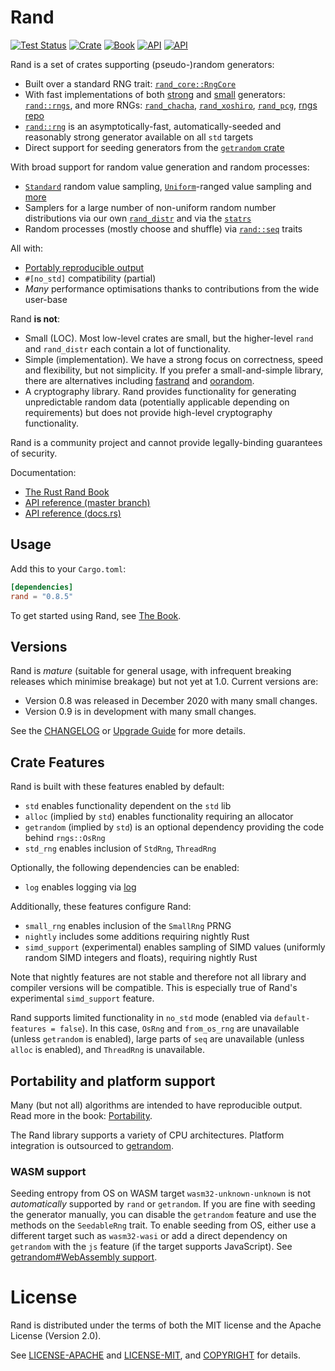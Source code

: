 # Rand

[![Test Status](https://github.com/rust-random/rand/workflows/Tests/badge.svg?event=push)](https://github.com/rust-random/rand/actions)
[![Crate](https://img.shields.io/crates/v/rand.svg)](https://crates.io/crates/rand)
[![Book](https://img.shields.io/badge/book-master-yellow.svg)](https://rust-random.github.io/book/)
[![API](https://img.shields.io/badge/api-master-yellow.svg)](https://rust-random.github.io/rand/rand)
[![API](https://docs.rs/rand/badge.svg)](https://docs.rs/rand)

Rand is a set of crates supporting (pseudo-)random generators:

-   Built over a standard RNG trait: [`rand_core::RngCore`](https://docs.rs/rand_core/latest/rand_core/trait.RngCore.html)
-   With fast implementations of both [strong](https://rust-random.github.io/book/guide-rngs.html#cryptographically-secure-pseudo-random-number-generators-csprngs) and
    [small](https://rust-random.github.io/book/guide-rngs.html#basic-pseudo-random-number-generators-prngs) generators: [`rand::rngs`](https://docs.rs/rand/latest/rand/rngs/index.html), and more RNGs: [`rand_chacha`](https://docs.rs/rand_chacha), [`rand_xoshiro`](https://docs.rs/rand_xoshiro/), [`rand_pcg`](https://docs.rs/rand_pcg/), [rngs repo](https://github.com/rust-random/rngs/)
-   [`rand::rng`](https://docs.rs/rand/latest/rand/fn.rng.html) is an asymptotically-fast, automatically-seeded and reasonably strong generator available on all `std` targets
-   Direct support for seeding generators from the [`getrandom` crate](https://crates.io/crates/getrandom)

With broad support for random value generation and random processes:

-   [`Standard`](https://docs.rs/rand/latest/rand/distributions/struct.Standard.html) random value sampling,
    [`Uniform`](https://docs.rs/rand/latest/rand/distributions/struct.Uniform.html)-ranged value sampling
    and [more](https://docs.rs/rand/latest/rand/distr/index.html)
-   Samplers for a large number of non-uniform random number distributions via our own
    [`rand_distr`](https://docs.rs/rand_distr) and via
    the [`statrs`](https://docs.rs/statrs/0.13.0/statrs/)
-   Random processes (mostly choose and shuffle) via [`rand::seq`](https://docs.rs/rand/latest/rand/seq/index.html) traits

All with:

-   [Portably reproducible output](https://rust-random.github.io/book/portability.html)
-   `#[no_std]` compatibility (partial)
-   *Many* performance optimisations thanks to contributions from the wide
    user-base

Rand **is not**:

-   Small (LOC). Most low-level crates are small, but the higher-level `rand`
    and `rand_distr` each contain a lot of functionality.
-   Simple (implementation). We have a strong focus on correctness, speed and flexibility, but
    not simplicity. If you prefer a small-and-simple library, there are
    alternatives including [fastrand](https://crates.io/crates/fastrand)
    and [oorandom](https://crates.io/crates/oorandom).
-   A cryptography library. Rand provides functionality for generating
    unpredictable random data (potentially applicable depending on requirements)
    but does not provide high-level cryptography functionality.

Rand is a community project and cannot provide legally-binding guarantees of
security.

Documentation:

-   [The Rust Rand Book](https://rust-random.github.io/book)
-   [API reference (master branch)](https://rust-random.github.io/rand)
-   [API reference (docs.rs)](https://docs.rs/rand)


## Usage

Add this to your `Cargo.toml`:

```toml
[dependencies]
rand = "0.8.5"
```

To get started using Rand, see [The Book](https://rust-random.github.io/book).

## Versions

Rand is *mature* (suitable for general usage, with infrequent breaking releases
which minimise breakage) but not yet at 1.0. Current versions are:

-   Version 0.8 was released in December 2020 with many small changes.
-   Version 0.9 is in development with many small changes.

See the [CHANGELOG](CHANGELOG.md) or [Upgrade Guide](https://rust-random.github.io/book/update.html) for more details.

## Crate Features

Rand is built with these features enabled by default:

-   `std` enables functionality dependent on the `std` lib
-   `alloc` (implied by `std`) enables functionality requiring an allocator
-   `getrandom` (implied by `std`) is an optional dependency providing the code
    behind `rngs::OsRng`
-   `std_rng` enables inclusion of `StdRng`, `ThreadRng`

Optionally, the following dependencies can be enabled:

-   `log` enables logging via [log](https://crates.io/crates/log)

Additionally, these features configure Rand:

-   `small_rng` enables inclusion of the `SmallRng` PRNG
-   `nightly` includes some additions requiring nightly Rust
-   `simd_support` (experimental) enables sampling of SIMD values
    (uniformly random SIMD integers and floats), requiring nightly Rust

Note that nightly features are not stable and therefore not all library and
compiler versions will be compatible. This is especially true of Rand's
experimental `simd_support` feature.

Rand supports limited functionality in `no_std` mode (enabled via
`default-features = false`). In this case, `OsRng` and `from_os_rng` are
unavailable (unless `getrandom` is enabled), large parts of `seq` are
unavailable (unless `alloc` is enabled), and `ThreadRng` is unavailable.

## Portability and platform support

Many (but not all) algorithms are intended to have reproducible output. Read more in the book: [Portability](https://rust-random.github.io/book/portability.html).

The Rand library supports a variety of CPU architectures. Platform integration is outsourced to [getrandom](https://docs.rs/getrandom/latest/getrandom/).

### WASM support

Seeding entropy from OS on WASM target `wasm32-unknown-unknown` is not
*automatically* supported by `rand` or `getrandom`. If you are fine with
seeding the generator manually, you can disable the `getrandom` feature
and use the methods on the `SeedableRng` trait. To enable seeding from OS,
either use a different target such as `wasm32-wasi` or add a direct
dependency on `getrandom` with the `js` feature (if the target supports
JavaScript). See
[getrandom#WebAssembly support](https://docs.rs/getrandom/latest/getrandom/#webassembly-support).

# License

Rand is distributed under the terms of both the MIT license and the
Apache License (Version 2.0).

See [LICENSE-APACHE](LICENSE-APACHE) and [LICENSE-MIT](LICENSE-MIT), and
[COPYRIGHT](COPYRIGHT) for details.
